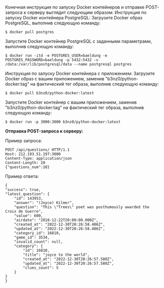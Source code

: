 Конечная инструкция по запуску Docker контейнеров и отправке POST-запроса к серверу выглядит следующим образом:
Инструкция по запуску Docker контейнера PostgreSQL:
Загрузите Docker образ PostgreSQL, выполнив следующую команду:
    
    $ docker pull postgres
    



Запустите Docker контейнер PostgreSQL с заданными параметрами, выполнив следующую команду:


    $ docker run -itd -e POSTGRES_USER=baeldung -e POSTGRES_PASSWORD=baeldung -p 5432:5432 -v /data:/var/lib/postgresql/data --name postgresql postgres

Инструкция по запуску Docker контейнера с приложением:
Загрузите Docker образ с вашим приложением, заменив "b3nz0/python-docker:tag" на фактический тег образа, выполнив следующую команду:

    
 
    $ docker pull b3nz0/python-docker:latest

Запустите Docker контейнер с вашим приложением, заменив "b3nz0/python-docker:tag" на фактический тег образа, выполнив следующую команду:


    $ docker run -p 3000:3000 b3nz0/python-docker:latest

**Отправка POST-запроса к серверу:**

Пример запроса:

    POST /api/questions/ HTTP/1.1
    Host: 212.193.51.197:3000
    Content-Type: application/json
    Content-Length: 20
    {"questions_num":10}

Пример ответа:

    {
    "success": true,
    "latest_question": {
        "id": 143953,
        "answer": "(Joyce) Kilmer",
        "question": "This \"Trees\" poet was posthumously awarded the Croix de Guerre",
        "value": 600,
        "airdate": "2010-12-22T20:00:00.000Z",
        "created_at": "2022-12-30T20:26:58.406Z",
        "updated_at": "2022-12-30T20:26:58.406Z",
        "category_id": 16810,
        "game_id": 3534,
        "invalid_count": null,
        "category": {
            "id": 16810,
            "title": "joyce to the world",
            "created_at": "2022-12-30T20:26:57.580Z",
            "updated_at": "2022-12-30T20:26:57.580Z",
            "clues_count": 5
        }
    }
    }
